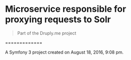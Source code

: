 # Microservice responsible for proxying requests to Solr

> Part of the Druply.me project

=============

A Symfony 3 project created on August 18, 2016, 9:08 pm.

